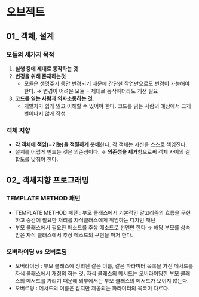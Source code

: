 # 오브젝트
## 01_ 객체, 설계
### 모듈의 세가지 목적
1. **실행 중에 제대로 동작하는 것**
2. **변경을 위해 존재하는것**
    - 모듈은 생명주기 동안 변경되기 때문에 간단한 작업만으로도 변경이 가능해야 한다. → 변경이 어려운 모듈 = 제대로 동작하더라도 개선 필요
3. **코드를 읽는 사람과 의사소통하는 것.**
    - 개발자가 쉽게 읽고 이해할 수 있어야 한다. 코드를 읽는 사람의 예상에서 크게 벗어나지 않게 작성

### 객체 지향
- **각 객체에 책임(=기능)을 적절하게 분배**한다. 각 객체는 자신을 스스로 책임진다.
- 설계를 어렵게 만드는 것은 의존성이다. → **의존성을 제거**함으로써 객체 사이의 결합도를 낮춰야 한다.

## 02_ 객체지향 프로그래밍
### TEMPLATE METHOD 패턴

- TEMPLATE METHOD 패턴 : 부모 클래스에서 기본적인 알고리즘의 흐름을 구현하고 중간에 필요한 처리를 자식클래스에게 위임하는 디자인 패턴
- 부모 클래스에서 필요한 메소드를 추상 메소드로 선언만 한다 → 해당 부모를 상속받은 자식 클래스에서 추상 메소드의 구현을 마저 한다.

### 오버라이딩 vs 오버로딩

- 오버라이딩 : 부모 클래스에 정의된 같은 이름, 같은 파라미터 목록을 가진 메서드를 자식 클래스에서 재정의 하는 것. 자식 클래스의 메서드는 오버라이딩한 부모 클래스의 메서드를 가리기 때문에 외부에서는 부모 클래스의 메서드가 보이지 않는다.
- 오버로딩 : 메서드의 이름은 같지만 제공되는 파라미터의 목록이 다르다.